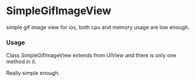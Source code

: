 SimpleGifImageView
==================

simple gif image view for ios, both cpu and memory usage are low enough.

### Usage

Class SimpleGifImageView extends from UIView and there is only one method in it.

Really simple enough.
